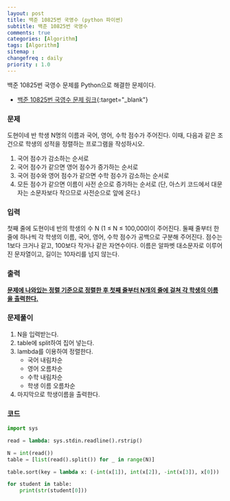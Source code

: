 ```yaml
---
layout: post
title: 백준 10825번 국영수 (python 파이썬)
subtitle: 백준 10825번 국영수
comments: true
categories: [Algorithm]
tags: [Algorithm]
sitemap :
changefreq : daily
priority : 1.0
---
```

백준 10825번 국영수 문제를 Python으로 해결한 문제이다.  

* [백준 10825번 국영수 문제 링크](https://www.acmicpc.net/problem/10825){:target="_blank"}


### 문제 
도현이네 반 학생 N명의 이름과 국어, 영어, 수학 점수가 주어진다. 이때, 다음과 같은 조건으로 학생의 성적을 정렬하는 프로그램을 작성하시오.

1. 국어 점수가 감소하는 순서로
2. 국어 점수가 같으면 영어 점수가 증가하는 순서로
3. 국어 점수와 영어 점수가 같으면 수학 점수가 감소하는 순서로
4. 모든 점수가 같으면 이름이 사전 순으로 증가하는 순서로 (단, 아스키 코드에서 대문자는 소문자보다 작으므로 사전순으로 앞에 온다.)


### 입력
첫째 줄에 도현이네 반의 학생의 수 N (1 ≤ N ≤ 100,000)이 주어진다. 둘째 줄부터 한 줄에 하나씩 각 학생의 이름, 국어, 영어, 수학 점수가 공백으로 구분해 주어진다. 점수는 1보다 크거나 같고, 100보다 작거나 같은 자연수이다. 이름은 알파벳 대소문자로 이루어진 문자열이고, 길이는 10자리를 넘지 않는다.


### 출력
**<u>문제에 나와있는 정렬 기준으로 정렬한 후 첫째 줄부터 N개의 줄에 걸쳐 각 학생의 이름을 출력한다.</u>**


### 문제풀이
1. N을 입력받는다.
2. table에 split하여 집어 넣는다.
3. lambda를 이용하여 정렬한다.
	* 국어 내림차순
	* 영어 오름차순
	* 수학 내림차순
	* 학생 이름 오름차순
4. 마지막으로 학생이름을 출력한다.


### 코드
```python
import sys

read = lambda: sys.stdin.readline().rstrip()

N = int(read())
table = [list(read().split()) for _ in range(N)]

table.sort(key = lambda x: (-int(x[1]), int(x[2]), -int(x[3]), x[0]))

for student in table:
	print(str(student[0]))
```
